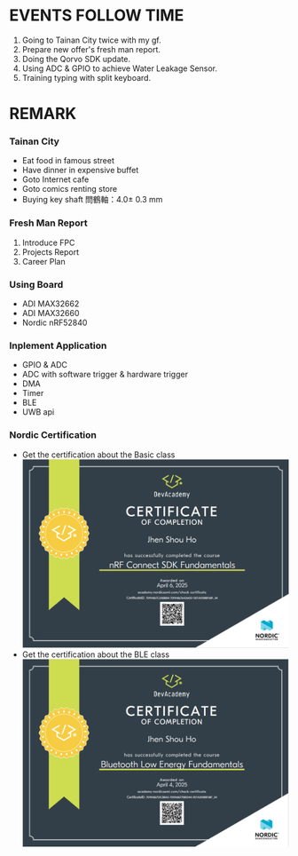 # EVENTS FOLLOW TIME
1. Going to Tainan City twice with my gf.
2. Prepare new offer's fresh man report.
3. Doing the Qorvo SDK update.
4. Using ADC & GPIO to achieve Water Leakage Sensor.
5. Training typing with split keyboard.

# REMARK
### Tainan City
- Eat food in famous street
- Have dinner in expensive buffet
- Goto Internet cafe 
- Goto comics renting store
- Buying key shaft 問鶴軸：4.0± 0.3 mm 

### Fresh Man Report
1. Introduce FPC
2. Projects Report
3. Career Plan

### Using Board
- ADI MAX32662
- ADI MAX32660
- Nordic nRF52840

### Inplement Application
- GPIO & ADC
- ADC with software trigger & hardware trigger
- DMA
- Timer
- BLE
- UWB api

### Nordic Certification
- Get the certification about the Basic class
![nRFConnectSDKFundamentals](CERTIFICATE__nRF-Connect-SDK-Fundamentals.PNG)
- Get the certification about the BLE class
![BluetoothLowEnergyFundamentals](CERTIFICATE__Bluetooth-Low-Energy-Fundamentals.PNG)
